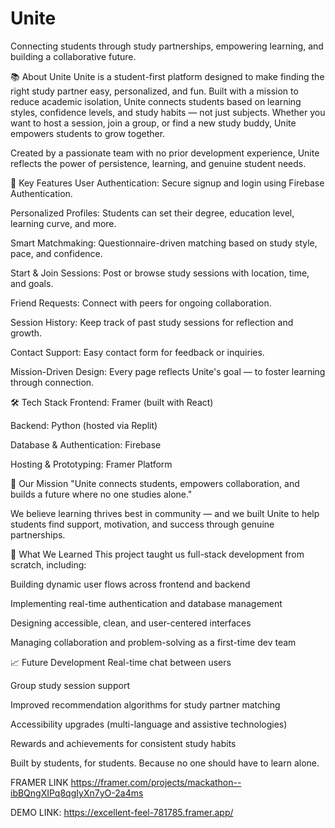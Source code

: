 # Unite
Connecting students through study partnerships, empowering learning, and building a collaborative future.

📚 About Unite
Unite is a student-first platform designed to make finding the right study partner easy, personalized, and fun. Built with a mission to reduce academic isolation, Unite connects students based on learning styles, confidence levels, and study habits — not just subjects. Whether you want to host a session, join a group, or find a new study buddy, Unite empowers students to grow together.

Created by a passionate team with no prior development experience, Unite reflects the power of persistence, learning, and genuine student needs.

🚀 Key Features
User Authentication: Secure signup and login using Firebase Authentication.

Personalized Profiles: Students can set their degree, education level, learning curve, and more.

Smart Matchmaking: Questionnaire-driven matching based on study style, pace, and confidence.

Start & Join Sessions: Post or browse study sessions with location, time, and goals.

Friend Requests: Connect with peers for ongoing collaboration.

Session History: Keep track of past study sessions for reflection and growth.

Contact Support: Easy contact form for feedback or inquiries.

Mission-Driven Design: Every page reflects Unite's goal — to foster learning through connection.

🛠️ Tech Stack
Frontend: Framer (built with React)

Backend: Python (hosted via Replit)

Database & Authentication: Firebase

Hosting & Prototyping: Framer Platform

🌟 Our Mission
"Unite connects students, empowers collaboration, and builds a future where no one studies alone."

We believe learning thrives best in community — and we built Unite to help students find support, motivation, and success through genuine partnerships.

🧠 What We Learned
This project taught us full-stack development from scratch, including:

Building dynamic user flows across frontend and backend

Implementing real-time authentication and database management

Designing accessible, clean, and user-centered interfaces

Managing collaboration and problem-solving as a first-time dev team

📈 Future Development
Real-time chat between users

Group study session support

Improved recommendation algorithms for study partner matching

Accessibility upgrades (multi-language and assistive technologies)

Rewards and achievements for consistent study habits

Built by students, for students. Because no one should have to learn alone.


FRAMER LINK
https://framer.com/projects/mackathon--ibBQngXIPq8qgIyXn7yO-2a4ms

DEMO LINK:
https://excellent-feel-781785.framer.app/
